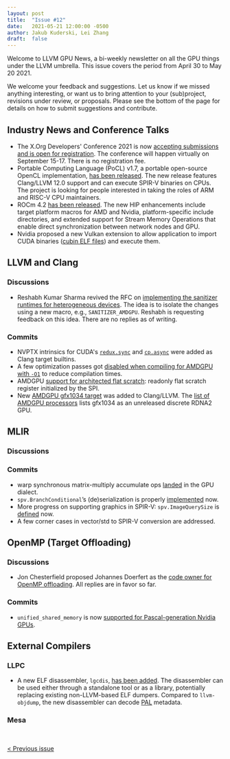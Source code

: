 ```yaml
---
layout: post
title:  "Issue #12"
date:   2021-05-21 12:00:00 -0500
author: Jakub Kuderski, Lei Zhang
draft:  false
---
```


Welcome to LLVM GPU News, a bi-weekly newsletter on all the GPU things under the LLVM umbrella.
This issue covers the period from April 30 to May 20 2021.

We welcome your feedback and suggestions. Let us know if we missed anything interesting, or want us to bring attention to your (sub)project, revisions under review, or proposals. Please see the bottom of the page for details on how to submit suggestions and contribute.


## Industry News and Conference Talks

*  The X.Org Developers' Conference 2021 is now [accepting submissions and is open for registration](https://lists.freedesktop.org/archives/wayland-devel/2021-May/041828.html). The conference will happen virtually on September 15-17. There is no registration fee.
*  Portable Computing Language (PoCL) v1.7, a portable open-source OpenCL implementation, [has been released](https://lists.llvm.org/pipermail/llvm-dev/2021-May/150654.html). The new release features Clang/LLVM 12.0 support and can execute SPIR-V binaries on CPUs. The project is looking for people interested in taking the roles of ARM and RISC-V CPU maintainers.
*  ROCm 4.2 [has been released](https://github.com/RadeonOpenCompute/ROCm/blob/f7b3a38d4988d41247ded9d4fdb3a405e90cc089/AMD_ROCm_Release_Notes_v4.2.pdf). The new HIP enhancements include target platform macros for AMD and Nvidia, platform-specific include directories, and extended support for Stream Memory Operations that enable direct synchronization between network nodes and GPU.
*  Nvidia proposed a new Vulkan extension to allow application to import CUDA binaries ([cubin ELF files](https://docs.nvidia.com/cuda/cuda-binary-utilities/index.html#cuda-binary)) and execute them.


##  LLVM and Clang

### Discussions

*  Reshabh Kumar Sharma revived the RFC on [implementing the sanitizer runtimes for heterogeneous devices](https://lists.llvm.org/pipermail/llvm-dev/2021-May/150490.html). The idea is to isolate the changes using a new macro, e.g., `SANITIZER_AMDGPU`. Reshabh is requesting feedback on this idea. There are no replies as of writing.

### Commits

*  NVPTX intrinsics for CUDA's [`redux.sync`](https://reviews.llvm.org/D100124) and [`cp.async`](https://reviews.llvm.org/D100394) were added as Clang target builtins.
*  A few optimization passes got [disabled when compiling for AMDGPU with `-O1`](https://reviews.llvm.org/D101414) to reduce compilation times.
*  AMDGPU [support for architected flat scratch](https://llvm.org/docs/AMDGPUUsage.html#processors): readonly flat scratch register initialized by the SPI.
*  New [AMDGPU gfx1034 target](https://reviews.llvm.org/D102306) was added to Clang/LLVM. The [list of AMDGPU processors](https://llvm.org/docs/AMDGPUUsage.html#processors) lists gfx1034 as an unreleased discrete RDNA2 GPU.


## MLIR

### Discussions

### Commits

*  warp synchronous matrix-multiply accumulate ops [landed](https://reviews.llvm.org/D95330) in the GPU dialect.
*  `spv.BranchConditional`’s (de)serialization is properly [implemented](https://reviews.llvm.org/D101602) now.
*  More progress on supporting graphics in SPIR-V: `spv.ImageQuerySize` is [defined](https://reviews.llvm.org/D102029) now.
*  A few corner cases in vector/std to SPIR-V conversion are addressed.


## OpenMP (Target Offloading)

### Discussions

*  Jon Chesterfield proposed Johannes Doerfert as the [code owner for OpenMP offloading](https://lists.llvm.org/pipermail/llvm-dev/2021-May/150602.html). All replies are in favor so far.

### Commits

*  `unified_shared_memory` is now [supported for Pascal-generation Nvidia GPUs](https://reviews.llvm.org/D101595).


## External Compilers

### LLPC

*  A new ELF disassembler, `lgcdis`, [has been added](https://github.com/GPUOpen-Drivers/llpc/pull/1241). The disassembler can be used either through a standalone tool or as a library, potentially replacing existing non-LLVM-based ELF dumpers. Compared to `llvm-objdump`, the new disassembler can decode [PAL](https://github.com/GPUOpen-Drivers/pal) metadata.

### Mesa


<br/>
<p style="text-align:left;">
    <a href="{% post_url 2021-04-30-issue-11 %}"> < Previous issue</a>
    <span style="float:right;">
        <!--<a href="{% post_url 2021-06-04-issue-13 %}"> Next issue > </a>-->
    </span>
</p>
